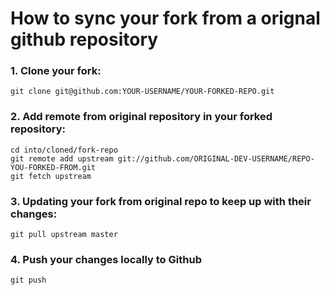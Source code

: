 # How to sync your fork from a orignal github repository

### 1. Clone your fork:

    git clone git@github.com:YOUR-USERNAME/YOUR-FORKED-REPO.git

### 2. Add remote from original repository in your forked repository: 

    cd into/cloned/fork-repo
    git remote add upstream git://github.com/ORIGINAL-DEV-USERNAME/REPO-YOU-FORKED-FROM.git
    git fetch upstream

### 3. Updating your fork from original repo to keep up with their changes:

    git pull upstream master
    
### 4. Push your changes locally to Github

    git push
